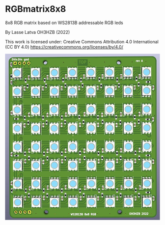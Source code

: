 # RGBmatrix8x8
8x8 RGB matrix based on WS2813B addressable RGB leds

By Lasse Latva OH3HZB (2022)

This work is licensed under: Creative Commons Attribution 4.0 International (CC BY 4.0) https://creativecommons.org/licenses/by/4.0/

![preview image](RGBmatrix-top-3d.jpg)

